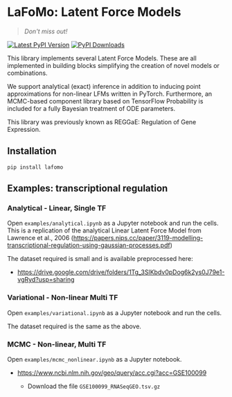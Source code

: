 # LaFoMo: Latent Force Models

> _Don't miss out!_

[![Latest PyPI Version][pb]][pypi] [![PyPI Downloads][db]][pypi]

[pb]: https://img.shields.io/pypi/v/lafomo.svg
[pypi]: https://pypi.org/project/lafomo/

[db]: https://img.shields.io/pypi/dm/lafomo?label=pypi%20downloads


This library implements several Latent Force Models. These are all
implemented in building blocks simplifying the creation of novel models 
or combinations.

We support analytical (exact) inference in addition to inducing point approximations 
for non-linear LFMs written in PyTorch. Furthermore, an MCMC-based component library 
based on TensorFlow Probability is included for a fully Bayesian 
treatment of ODE parameters.

This library was previously known as REGGaE: Regulation of Gene Expression.

## Installation

`pip install lafomo`




## Examples: transcriptional regulation

### Analytical - Linear, Single TF

Open `examples/analytical.ipynb` as a Jupyter notebook and run the cells. This is a replication of the analytical Linear Latent Force Model from Lawrence et al., 2006 (https://papers.nips.cc/paper/3119-modelling-transcriptional-regulation-using-gaussian-processes.pdf)

The dataset required is small and is available preprocessed here:
- https://drive.google.com/drive/folders/1Tg_3SlKbdv0pDog6k2ys0J79e1-vgRyd?usp=sharing

### Variational - Non-linear Multi TF

Open `examples/variational.ipynb` as a Jupyter notebook and run the cells.

The dataset required is the same as the above.

### MCMC - Non-linear, Multi TF

Open `examples/mcmc_nonlinear.ipynb` as a Jupyter notebook.

- https://www.ncbi.nlm.nih.gov/geo/query/acc.cgi?acc=GSE100099
  
  - Download the file `GSE100099_RNASeqGEO.tsv.gz` 

